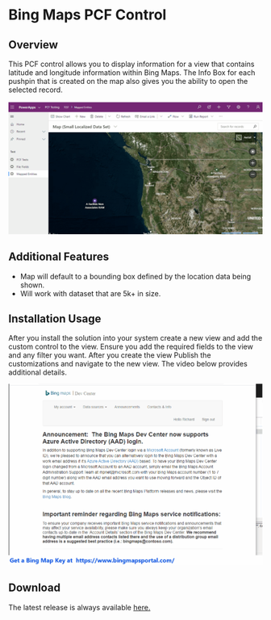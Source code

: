 # Bing Maps PCF Control

## Overview
This PCF control allows you to display information for a view that contains latitude and longitude information within Bing Maps.  The Info Box for each pushpin that is created on the map also gives you the ability to open the selected record.

![Bing Maps Control Demonstration](https://github.com/rwilson504/Blogger/blob/master/Bing-Maps-Control/images/bing-maps-control.gif?raw=true)

## Additional Features
* Map will default to a bounding box defined by the location data being shown.
* Will work with dataset that are 5k+ in size.

## Installation Usage
After you install the solution into your system create a new view and add the custom control to the view.  Ensure you add the required fields to the view and any filter you want.  After you create the view Publish the customizations and navigate to the new view.  The video below provides additional details.

![Bing Maps Control installation Usage](https://github.com/rwilson504/Blogger/blob/master/Bing-Maps-Control/images/bingmapcontrolusage.gif?raw=true)

## Download
The latest release is always available [here.](https://github.com/rwilson504/PCFControls/releases/latest)
<!--stackedit_data:
eyJwcm9wZXJ0aWVzIjoidGl0bGU6IEJpbmcgTWFwcyBQQ0YgQ2
9udHJvbFxuYXV0aG9yOiBSaWNoYXJkIFdpbHNvblxudGFnczog
J3BjZiwgZHluYW1pY3MsIG1hcHMnXG5mZWF0dXJlZEltYWdlOi
A+LVxuICBodHRwczovL2dpdGh1Yi5jb20vcndpbHNvbjUwNC9C
bG9nZ2VyL2Jsb2IvbWFzdGVyL0JpbmctTWFwcy1Db250cm9sL2
ltYWdlcy9iaW5nLW1hcHMtY29udHJvbC5naWY/cmF3PXRydWVc
biIsImhpc3RvcnkiOlstMTA2NDMxNzMyNywyNDQwNTIyODMsLT
E4NTQzNTYyMzRdfQ==
-->